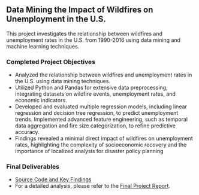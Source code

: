 ## Data Mining the Impact of Wildfires on Unemployment in the U.S.

This project investigates the relationship between wildfires and unemployment rates in the U.S. from 1990-2016 using data mining and machine learning techniques.

### Completed Project Objectives
* Analyzed the relationship between wildfires and unemployment rates in the U.S. using data mining techniques. 
* Utilized Python and Pandas for extensive data preprocessing, integrating datasets on wildfire events, unemployment rates, and economic indicators. 
* Developed and evaluated multiple regression models, including linear regression and decision tree regression, to predict unemployment trends. Implemented advanced feature engineering, such as temporal data aggregation and fire size categorization, to refine predictive accuracy. 
* Findings revealed a minimal direct impact of wildfires on unemployment rates, highlighting the complexity of socioeconomic recovery and the importance of localized analysis for disaster policy planning

### Final Deliverables
- [Source Code and Key Findings](https://drive.google.com/drive/folders/1wRK6XL-dOrjOXt1FO064eWUK1SHnFAk-)
- For a detailed analysis, please refer to the [Final Project Report](/WildfireUnemploymentFinalReport.pdf).

